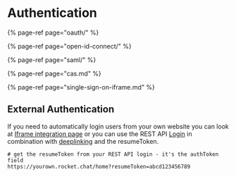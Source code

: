# Authentication

{% page-ref page="oauth/" %}

{% page-ref page="open-id-connect/" %}

{% page-ref page="saml/" %}

{% page-ref page="cas.md" %}

{% page-ref page="single-sign-on-iframe.md" %}

## External Authentication

If you need to automatically login users from your own website you can look at [Iframe integration page](../../developer/iframe-integration/) or you can use the REST API [Login](../../../api/rest-api/methods/authentication/login.md) in combination with [deeplinking](../../developer/deeplink.md) and the resumeToken.

```text
# get the resumeToken from your REST API login - it's the authToken field
https://yourown.rocket.chat/home?resumeToken=abcd123456789
```

